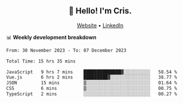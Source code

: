 
<h2 align="center">👋 Hello! I'm Cris.</h2>
<p align="center">
  <a href="https://www.criscunas.dev">Website</a> •
  <a href="https://www.linkedin.com/in/cristophercunas/">LinkedIn</a> 
</p>


📊 **Weekly development breakdown**
<!--START_SECTION:waka-->

```txt
From: 30 November 2023 - To: 07 December 2023

Total Time: 15 hrs 35 mins

JavaScript   9 hrs 7 mins    ██████████████▓░░░░░░░░░░   58.54 %
Vue.js       6 hrs 2 mins    █████████▓░░░░░░░░░░░░░░░   38.77 %
JSON         15 mins         ▒░░░░░░░░░░░░░░░░░░░░░░░░   01.64 %
CSS          6 mins          ▒░░░░░░░░░░░░░░░░░░░░░░░░   00.75 %
TypeScript   2 mins          ░░░░░░░░░░░░░░░░░░░░░░░░░   00.27 %
```

<!--END_SECTION:waka-->
